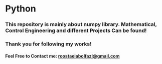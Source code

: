 # Python
### This repository is mainly about numpy library. Mathematical, Control Engineering and different Projects Can be found!

### Thank you for following my works!
#### Feel Free to Contact me: roostaeiabolfazl@gmail.com

